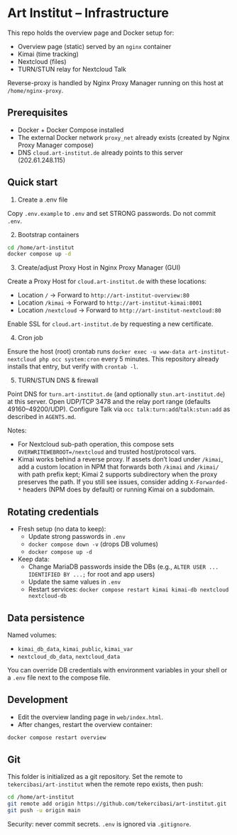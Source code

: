 # Art Institut – Infrastructure

This repo holds the overview page and Docker setup for:

- Overview page (static) served by an `nginx` container
- Kimai (time tracking)
- Nextcloud (files)
- TURN/STUN relay for Nextcloud Talk

Reverse-proxy is handled by Nginx Proxy Manager running on this host at `/home/nginx-proxy`.

## Prerequisites

- Docker + Docker Compose installed
- The external Docker network `proxy_net` already exists (created by Nginx Proxy Manager compose)
- DNS `cloud.art-institut.de` already points to this server (202.61.248.115)

## Quick start

1) Create a .env file

Copy `.env.example` to `.env` and set STRONG passwords. Do not commit `.env`.

2) Bootstrap containers

```bash
cd /home/art-institut
docker compose up -d
```

3) Create/adjust Proxy Host in Nginx Proxy Manager (GUI)

Create a Proxy Host for `cloud.art-institut.de` with these locations:

- Location `/` → Forward to `http://art-institut-overview:80`
- Location `/kimai` → Forward to `http://art-institut-kimai:8001`
- Location `/nextcloud` → Forward to `http://art-institut-nextcloud:80`

Enable SSL for `cloud.art-institut.de` by requesting a new certificate.

4) Cron job

Ensure the host (root) crontab runs `docker exec -u www-data art-institut-nextcloud php occ system:cron` every 5 minutes. This repository already installs that entry, but verify with `crontab -l`.

5) TURN/STUN DNS & firewall

Point DNS for `turn.art-institut.de` (and optionally `stun.art-institut.de`) at this server. Open UDP/TCP 3478 and the relay port range (defaults 49160–49200/UDP). Configure Talk via `occ talk:turn:add`/`talk:stun:add` as described in `AGENTS.md`.

Notes:
- For Nextcloud sub-path operation, this compose sets `OVERWRITEWEBROOT=/nextcloud` and trusted host/protocol vars.
- Kimai works behind a reverse proxy. If assets don’t load under `/kimai`, add a custom location in NPM that forwards both `/kimai` and `/kimai/` with path prefix kept; Kimai 2 supports subdirectory when the proxy preserves the path. If you still see issues, consider adding `X-Forwarded-*` headers (NPM does by default) or running Kimai on a subdomain.

## Rotating credentials

- Fresh setup (no data to keep):
  - Update strong passwords in `.env`
  - `docker compose down -v` (drops DB volumes)
  - `docker compose up -d`
- Keep data:
  - Change MariaDB passwords inside the DBs (e.g., `ALTER USER ... IDENTIFIED BY ...;` for root and app users)
  - Update the same values in `.env`
  - Restart services: `docker compose restart kimai kimai-db nextcloud nextcloud-db`

## Data persistence

Named volumes:
- `kimai_db_data`, `kimai_public`, `kimai_var`
- `nextcloud_db_data`, `nextcloud_data`

You can override DB credentials with environment variables in your shell or a `.env` file next to the compose file.

## Development

- Edit the overview landing page in `web/index.html`.
- After changes, restart the overview container:

```bash
docker compose restart overview
```

## Git

This folder is initialized as a git repository. Set the remote to `tekercibasi/art-institut` when the remote repo exists, then push:

```bash
cd /home/art-institut
git remote add origin https://github.com/tekercibasi/art-institut.git
git push -u origin main
```

Security: never commit secrets. `.env` is ignored via `.gitignore`.

